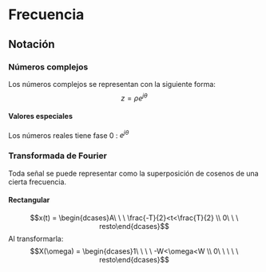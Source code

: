 # Frecuencia
## Notación
### Números complejos
Los números complejos se representan con la siguiente forma:
$$z = \rho e^{j\theta}$$
#### Valores especiales
Los números reales tiene fase 0 : $e^{j\theta}$
### Transformada de Fourier
Toda señal se puede representar como la superposición de cosenos de una cierta frecuencia.
#### Rectangular
$$x(t) = \begin{dcases}A\ \ \ \frac{-T}{2}<t<\frac{T}{2} \\ 0\ \ \ resto\end{dcases}$$
Al transformarla:
$$X(\omega) = \begin{dcases}1\ \ \ \ -W<\omega<W \\ 0\ \ \ \ \ resto\end{dcases}$$